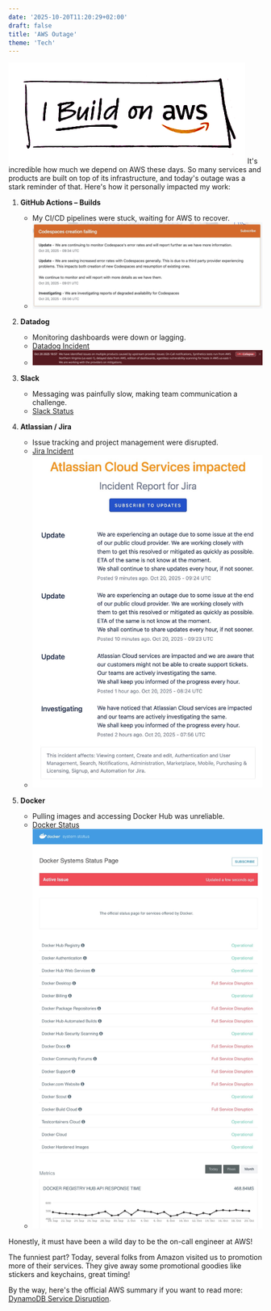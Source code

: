 ```yaml
---
date: '2025-10-20T11:20:29+02:00'
draft: false
title: 'AWS Outage'
theme: 'Tech'
---
```


![Build on AWS](images/build-with-aws-4.png)
It's incredible how much we depend on AWS these days. So many services and products are built on top of its infrastructure, and today's outage was a stark reminder of that. Here's how it personally impacted my work:

1. **GitHub Actions – Builds**
    * My CI/CD pipelines were stuck, waiting for AWS to recover.
    * ![GitHub](images/github.jpg)

2. **Datadog**
    * Monitoring dashboards were down or lagging.
    * [Datadog Incident](https://status.datadoghq.com/incidents/ww8rhx2j8mfz)
    * ![Datadog](images/datadog.jpg)

3. **Slack**
    * Messaging was painfully slow, making team communication a challenge.
    * [Slack Status](https://slack-status.com/2025-10-20)

4. **Atlassian / Jira**
    * Issue tracking and project management were disrupted.
    * [Jira Incident](https://jira-software.status.atlassian.com/incidents/wh0w6jjt6g5l)
    * ![Atlassian](images/atlassian.jpg)

5. **Docker**
    * Pulling images and accessing Docker Hub was unreliable.
    * [Docker Status](https://www.dockerstatus.com/)
    * ![Docker](images/docker.jpg)

Honestly, it must have been a wild day to be the on-call engineer at AWS!

The funniest part? Today, several folks from Amazon visited us to promotion more of their services. They give away some promotional goodies like stickers and keychains, great timing!

By the way, here's the official AWS summary if you want to read more: [DynamoDB Service Disruption](https://aws.amazon.com/message/101925/).